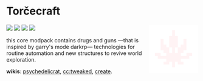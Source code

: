 <h1> Torčecraft </h1> 

<img src="assets/logo.png" alt="Banner" align="right" width="128" height="128" />

<a href="https://modrinth.com/modpack/mc.zba.su/versions"><img src="https://img.shields.io/badge/.mrpack-gray?style=flat-square" /></a>
<a href="https://fabulously-optimized.github.io/mrpack-to-zip/?project=kqFCikd7"><img src="https://img.shields.io/badge/.mrpack-gray?style=flat-square" /></a>
<a href="https://modrinth.org/modpack/kqFCikd7"><img src="https://img.shields.io/modrinth/dt/kqFCikd7?logo=modrinth&style=flat-square&label=open+in+modrinth" /></a>
<a href="https://github.com/RichardLitt/standard-readme"><img src="https://img.shields.io/badge/readme%20style-standard-brightgreen.svg?style=flat-square" /></a>

this core modpack contains drugs and guns
—that is inspired by garry's mode darkrp—
technologies for routine automation 
and new structures to revive world exploration.

<b>wikis</b>: 
<a href="https://github.com/sollace/psychedelicraft/wiki">psychedelicrat</a>,
<a href="https://tweaked.cc">cc:tweaked</a>,
<a href="https://modrinth.com/mod/create-fabric">create</a>.
